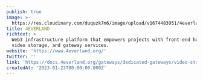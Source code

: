```yaml
---
publish: true
image: >-
  https://res.cloudinary.com/duquzk7m6/image/upload/v1674483951/4everland_white_tvjopt.png
title: 4EVERLAND
richtext: >
  Web3 infrastructure platform that empowers projects with front-end hosting,
  video storage, and gateway services.
website: 'https://www.4everland.org/'
twitter: ''
link: 'https://docs.4everland.org/gateways/dedicated-gateways/video-streaming'
createdAt: '2023-01-23T00:00:00.000Z'
---
```


